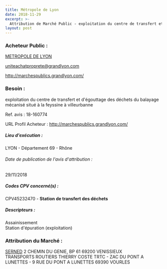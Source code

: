 ```yaml
---
title: Métropole de Lyon
date: 2018-11-29
excerpt: >-
  Attribution de Marché Public - exploitation du centre de transfert et d'égouttage des déchets du balayage mécanisé situé à la feyssine à villeurbanne
layout: post
---
```


### Acheteur Public : 
<a href="/acheteur-32/siren-200046977"> METROPOLE DE LYON</a><br/>



uniteachatproprete@grandlyon.com


http://marchespublics.grandlyon.com/
### Besoin :

exploitation du centre de transfert et d'égouttage des déchets du balayage mécanisé situé à la feyssine à villeurbanne

Ref. avis : 18-160774

URL Profil Acheteur : http://marchespublics.grandlyon.com/

##### Lieu d'exécution :

LYON - Département 69 - Rhône

###### Date de publication de l'avis d'attribution : 
29/11/2018

##### Codes CPV concerné(s) :
CPV45232470 - **Station de transfert des déchets** <br/>

##### Descripteurs :
Assainissement <br/>
Station d'épuration (exploitation) <br/>

### Attribution du Marché :
<a href="/entreprise-258/siren-392928826"> SERNED</a>    2 CHEMIN DU GENIE, BP 61 69200 VENISSIEUX <br/>
TRANSPORTS ROUTIERS THIERRY COSTE TRTC - ZAC DU PONT A LUNETTES - 9 RUE DU PONT A LUNETTES 69390 VOURLES <br/>

